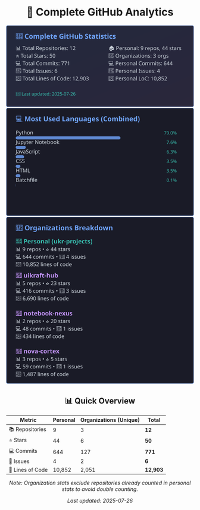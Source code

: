 <!-- GitHub Stats - Auto Generated -->
<div align="center">

# 🚀 Complete GitHub Analytics

![GitHub Stats](./assets/github-stats.svg)
![Languages](./assets/languages.svg)
![Organizations](./assets/organizations.svg)

## 📊 Quick Overview

| Metric | Personal | Organizations (Unique) | **Total** |
|--------|----------|------------------------|-----------|
| 📚 Repositories | 9 | 3 | **12** |
| ⭐ Stars | 44 | 6 | **50** |
| 💻 Commits | 644 | 127 | **771** |
| 🐛 Issues | 4 | 2 | **6** |
| 📏 Lines of Code | 10,852 | 2,051 | **12,903** |

*Note: Organization stats exclude repositories already counted in personal stats to avoid double counting.*

*Last updated: 2025-07-26*

</div>
<!-- End GitHub Stats -->